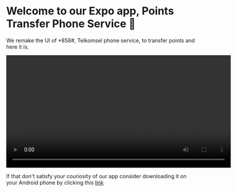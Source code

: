 # Welcome to our Expo app, Points Transfer Phone Service 👋

We remake the UI of *858#, Telkomsel phone service, to transfer points and here it is.

<video width="600" controls>
  <source src="githubassets/appdemo.mp4" type="video/mp4">
  Your browser does not support the video tag.
</video>

If that don't satisfy your couriosity of our app consider downloading it on your Android phone by clicking this [link](https://expo.dev/accounts/ananda17gb/projects/credittransfer/builds/1ac75532-80e6-4e3e-9c70-fd28dc0cd52f)
